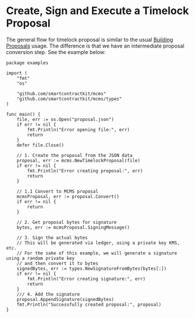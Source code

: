 # Create, Sign and Execute a Timelock Proposal

The general flow for timelock proposal is similar to the usual [Building Proposals](./building-proposals.md)
usage. The difference is that we have an intermediate proposal conversion step. See the example
below:

```golang
package examples

import (
	"fmt"
	"os"

	"github.com/smartcontractkit/mcms"
	"github.com/smartcontractkit/mcms/types"
)

func main() {
	file, err := os.Open("proposal.json")
	if err != nil {
		fmt.Println("Error opening file:", err)
		return
	}
	defer file.Close()

	// 1. Create the proposal from the JSON data
	proposal, err := mcms.NewTimelockProposal(file)
	if err != nil {
		fmt.Println("Error creating proposal:", err)
		return
	}

	// 1.1 Convert to MCMS proposal
	mcmsProposal, err := proposal.Convert()
	if err != nil {
		return
	}

	// 2. Get proposal bytes for signature
	bytes, err := mcmsProposal.SigningMessage()

	// 3. Sign the actual bytes
	// This will be generated via ledger, using a private key KMS, etc.
	// For the sake of this example, we will generate a signature using a random private key
	// and then convert it to bytes
	signedBytes, err := types.NewSignatureFromBytes(bytes[:])
	if err != nil {
		fmt.Println("Error creating signature:", err)
		return
	}
	/// 4. Add the signature
	proposal.AppendSignature(signedBytes)
	fmt.Println("Successfully created proposal:", proposal)
}
```